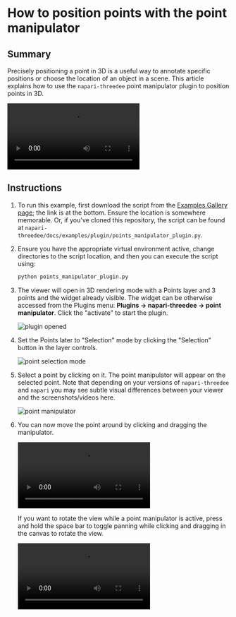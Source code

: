 # How to position points with the point manipulator

## Summary
Precisely positioning a point in 3D is a useful way to annotate specific positions or choose the location of an object in a scene. This article explains how to use the `napari-threedee` point manipulator plugin to position points in 3D.

![type:video](https://user-images.githubusercontent.com/1120672/207435568-f4a2afd9-28e9-481c-97aa-6f8994382834.mov)


## Instructions

1. To run this example, first download the script from the [Examples Gallery page](https://napari-threedee.github.io/generated/gallery/plugin/points_manipulator_plugin/); the link is at the bottom. Ensure the location is somewhere memorable. Or, if you've cloned this repository, the script can be found at `napari-threedee/docs/examples/plugin/points_manipulator_plugin.py`. 

2. Ensure you have the appropriate virtual environment active, change directories to the script location, and then you can execute the script using:
	```bash
	python points_manipulator_plugin.py
	``` 

3. The viewer will open in 3D rendering mode with a Points layer and 3 points and the widget already visible. The widget can be otherwise accessed from the Plugins menu: **Plugins -> napari-threedee -> point manipulator**. Click the "activate" to start the plugin.

	![plugin opened](https://user-images.githubusercontent.com/1120672/207382282-dad2bd6f-68cf-47d6-89ed-be326d320f93.png)

4. Set the Points later to "Selection" mode by clicking the "Selection" button in the layer controls.

	![point selection mode](https://user-images.githubusercontent.com/1120672/207382556-9cd2111a-1a01-4102-9de8-4bb87ddad3c3.png)

5. Select a point by clicking on it. The point manipulator will appear on the selected point. Note that depending on your versions of `napari-threedee` and `napari` you may see subtle visual differences between your viewer and the screenshots/videos here.

	![point manipulator](https://user-images.githubusercontent.com/1120672/207383241-d86cdee0-8f5f-4e0d-bb96-bebb993e3904.png)
	
6. You can now move the point around by clicking and dragging the manipulator.

	![type:movie](https://user-images.githubusercontent.com/1120672/207384092-1b4231fa-beba-46e4-b1c7-b32aa1ae32a6.mov)
	
	If you want to rotate the view while a point manipulator is active, press and hold the space bar to toggle panning while clicking and dragging in the canvas to rotate the view. 
	
	![type:movie](https://user-images.githubusercontent.com/1120672/207384729-fea3e148-a61a-43c0-bc78-eeb8f973e36b.mov)
